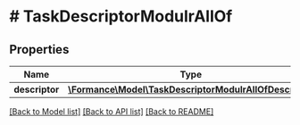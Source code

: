# # TaskDescriptorModulrAllOf

## Properties

Name | Type | Description | Notes
------------ | ------------- | ------------- | -------------
**descriptor** | [**\Formance\Model\TaskDescriptorModulrAllOfDescriptor**](TaskDescriptorModulrAllOfDescriptor.md) |  | [optional]

[[Back to Model list]](../../README.md#models) [[Back to API list]](../../README.md#endpoints) [[Back to README]](../../README.md)
